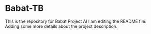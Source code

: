 # Babat-TB
This is the repository for Babat Project AI
I am editing the README file. Adding some more details about the project 
description.
